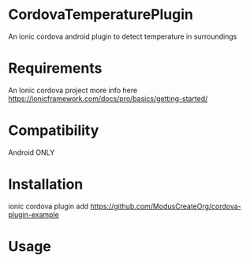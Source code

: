 
# CordovaTemperaturePlugin
An ionic cordova android plugin to detect temperature in surroundings 

# Requirements
An Ionic cordova project more info here https://ionicframework.com/docs/pro/basics/getting-started/

# Compatibility
Android ONLY

# Installation
ionic cordova plugin add https://github.com/ModusCreateOrg/cordova-plugin-example

# Usage
